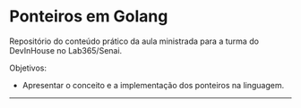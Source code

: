 # Ponteiros em Golang

Repositório do conteúdo prático da aula ministrada para a turma do DevInHouse no Lab365/Senai.

Objetivos:

- Apresentar o conceito e a implementação dos ponteiros na linguagem.

--- 
